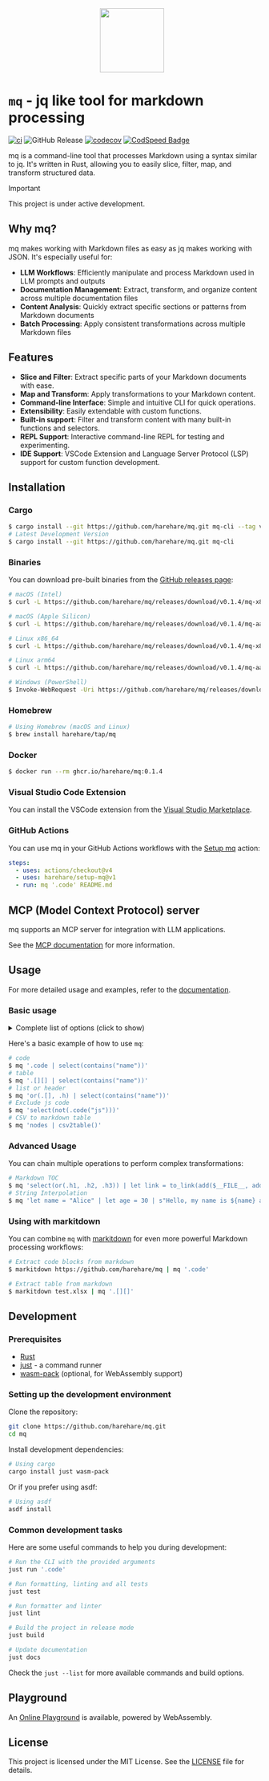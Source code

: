 <div align="center">
    <img src="docs/assets/logo.svg" style="width: 128px; height: 128px; margin-right: 10px;"/>
</div>

# `mq` - jq like tool for markdown processing

[![ci](https://github.com/harehare/mq/actions/workflows/ci.yml/badge.svg)](https://github.com/harehare/mq/actions/workflows/ci.yml)
![GitHub Release](https://img.shields.io/github/v/release/harehare/mq)
[![codecov](https://codecov.io/gh/harehare/mq/graph/badge.svg?token=E4UD7Q9NC3)](https://codecov.io/gh/harehare/mq)
[![CodSpeed Badge](https://img.shields.io/endpoint?url=https://codspeed.io/badge.json)](https://codspeed.io/harehare/mq)

mq is a command-line tool that processes Markdown using a syntax similar to jq.
It's written in Rust, allowing you to easily slice, filter, map, and transform structured data.

> [!IMPORTANT]
> This project is under active development.

## Why mq?

mq makes working with Markdown files as easy as jq makes working with JSON. It's especially useful for:

- **LLM Workflows**: Efficiently manipulate and process Markdown used in LLM prompts and outputs
- **Documentation Management**: Extract, transform, and organize content across multiple documentation files
- **Content Analysis**: Quickly extract specific sections or patterns from Markdown documents
- **Batch Processing**: Apply consistent transformations across multiple Markdown files

## Features

- **Slice and Filter**: Extract specific parts of your Markdown documents with ease.
- **Map and Transform**: Apply transformations to your Markdown content.
- **Command-line Interface**: Simple and intuitive CLI for quick operations.
- **Extensibility**: Easily extendable with custom functions.
- **Built-in support**: Filter and transform content with many built-in functions and selectors.
- **REPL Support**: Interactive command-line REPL for testing and experimenting.
- **IDE Support**: VSCode Extension and Language Server Protocol (LSP) support for custom function development.

## Installation

### Cargo

```sh
$ cargo install --git https://github.com/harehare/mq.git mq-cli --tag v0.1.4
# Latest Development Version
$ cargo install --git https://github.com/harehare/mq.git mq-cli
```

### Binaries

You can download pre-built binaries from the [GitHub releases page](https://github.com/harehare/mq/releases):

```sh
# macOS (Intel)
$ curl -L https://github.com/harehare/mq/releases/download/v0.1.4/mq-x86_64-apple-darwin -o /usr/local/bin/mq && chmod +x /usr/local/bin/mq

# macOS (Apple Silicon)
$ curl -L https://github.com/harehare/mq/releases/download/v0.1.4/mq-aarch64-apple-darwin -o /usr/local/bin/mq && chmod +x /usr/local/bin/mq

# Linux x86_64
$ curl -L https://github.com/harehare/mq/releases/download/v0.1.4/mq-x86_64-unknown-linux-gnu -o /usr/local/bin/mq && chmod +x /usr/local/bin/mq

# Linux arm64
$ curl -L https://github.com/harehare/mq/releases/download/v0.1.4/mq-aarch64-unknown-linux-gnu -o /usr/local/bin/mq && chmod +x /usr/local/bin/mq

# Windows (PowerShell)
$ Invoke-WebRequest -Uri https://github.com/harehare/mq/releases/download/v0.1.4/mq-x86_64-pc-windows-msvc.exe -OutFile "$env:USERPROFILE\bin\mq.exe"
```

### Homebrew

```sh
# Using Homebrew (macOS and Linux)
$ brew install harehare/tap/mq
```

### Docker

```sh
$ docker run --rm ghcr.io/harehare/mq:0.1.4
```

### Visual Studio Code Extension

You can install the VSCode extension from the [Visual Studio Marketplace](https://marketplace.visualstudio.com/items?itemName=harehare.vscode-mq).

### GitHub Actions

You can use mq in your GitHub Actions workflows with the [Setup mq](https://github.com/marketplace/actions/setup-mq) action:

```yaml
steps:
  - uses: actions/checkout@v4
  - uses: harehare/setup-mq@v1
  - run: mq '.code' README.md
```

## MCP (Model Context Protocol) server

mq supports an MCP server for integration with LLM applications.

See the [MCP documentation](https://github.com/harehare/mq/blob/main/crates/mq-mcp/README.md) for more information.

## Usage

For more detailed usage and examples, refer to the [documentation](https://mqlang.org/book/).

### Basic usage

<details>
<summary>Complete list of options (click to show)</summary>

```sh
Usage: mq [OPTIONS] [QUERY OR FILE] [FILES]... [COMMAND]

Commands:
  repl        Start a REPL session for interactive query execution
  fmt         Format mq files based on specified formatting options
  completion  Generate shell completion scripts for supported shells
  docs        Show functions documentation for the query
  help        Print this message or the help of the given subcommand(s)

Arguments:
  [QUERY OR FILE]  
  [FILES]...       

Options:
  -f, --from-file
          load filter from the file
  -I, --input-format <INPUT_FORMAT>
          Set input format [default: markdown] [possible values: markdown, html, text, null]
  -L, --directory <MODULE_DIRECTORIES>
          Search modules from the directory
  -M, --module-names <MODULE_NAMES>
          Load additional modules from specified files
      --args <NAME> <VALUE>
          Sets string that can be referenced at runtime
      --rawfile <NAME> <FILE>
          Sets file contents that can be referenced at runtime
      --mdx
          Enable MDX parsing
  -F, --output-format <OUTPUT_FORMAT>
          Set output format [default: markdown] [possible values: markdown, html, text, json]
  -U, --update
          Update the input markdown
      --unbuffered
          Unbuffered output
      --list-style <LIST_STYLE>
          Set the list style for markdown output [default: dash] [possible values: dash, plus, star]
      --link-title-style <LINK_TITLE_STYLE>
          Set the link title surround style for markdown output [default: double] [possible values: double, single, paren]
      --link-url-style <LINK_URL_STYLE>
          Set the link URL surround style for markdown links [default: none] [possible values: none, angle]
  -o, --output <FILE>
          Output to the specified file
  -P <PARALLEL_THRESHOLD>
          Number of files to process before switching to parallel processing [default: 10]
  -v, --verbose...
          Increase logging verbosity
  -q, --quiet...
          Decrease logging verbosity
  -h, --help
          Print help
  -V, --version
          Print version

Examples:

To filter markdown nodes:
$ mq 'query' file.md

To read query from file:
$ mq -f 'file' file.md

To start a REPL session:
$ mq repl

To format mq file:
$ mq fmt --check file.mq
```

</details>

Here's a basic example of how to use `mq`:

```sh
# code
$ mq '.code | select(contains("name"))'
# table
$ mq '.[][] | select(contains("name"))'
# list or header
$ mq 'or(.[], .h) | select(contains("name"))'
# Exclude js code
$ mq 'select(not(.code("js")))'
# CSV to markdown table
$ mq 'nodes | csv2table()'
```

### Advanced Usage

You can chain multiple operations to perform complex transformations:

```sh
# Markdown TOC
$ mq 'select(or(.h1, .h2, .h3)) | let link = to_link(add($__FILE__, add("#", to_text(self))), to_text(self), "") | if (is_h1()): to_md_list(link, 1)  elif (is_h2()): to_md_list(link, 2) elif (is_h3()): to_md_list(link, 3) else: None' docs/book/*.md
# String Interpolation
$ mq 'let name = "Alice" | let age = 30 | s"Hello, my name is ${name} and I am ${age} years old."'
```

### Using with markitdown

You can combine `mq` with [markitdown](https://github.com/microsoft/markitdown) for even more powerful Markdown processing workflows:

```sh
# Extract code blocks from markdown
$ markitdown https://github.com/harehare/mq | mq '.code'

# Extract table from markdown
$ markitdown test.xlsx | mq '.[][]'

```

## Development

### Prerequisites

- [Rust](https://www.rust-lang.org/tools/install)
- [just](https://github.com/casey/just) - a command runner
- [wasm-pack](https://rustwasm.github.io/wasm-pack/installer/) (optional, for WebAssembly support)

### Setting up the development environment

Clone the repository:

```sh
git clone https://github.com/harehare/mq.git
cd mq
```

Install development dependencies:

```sh
# Using cargo
cargo install just wasm-pack
```

Or if you prefer using asdf:

```sh
# Using asdf
asdf install
```

### Common development tasks

Here are some useful commands to help you during development:

```sh
# Run the CLI with the provided arguments
just run '.code'

# Run formatting, linting and all tests
just test

# Run formatter and linter
just lint

# Build the project in release mode
just build

# Update documentation
just docs
```

Check the `just --list` for more available commands and build options.

## Playground

An [Online Playground](https://mqlang.org/playground) is available, powered by WebAssembly.

## License

This project is licensed under the MIT License. See the [LICENSE](LICENSE) file for details.
